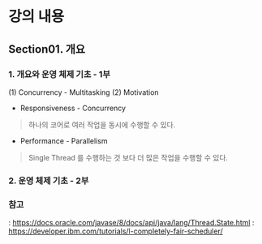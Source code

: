 # 강의 내용
## Section01. 개요
### 1. 개요와 운영 체제 기초 - 1부
(1) Concurrency - Multitasking
(2) Motivation 
- Responsiveness - Concurrency
> 하나의 코어로 여러 작업을 동시에 수행할 수 있다.
- Performance - Parallelism
> Single Thread 를 수행하는 것 보다 더 많은 작업을 수행할 수 있다.

### 2. 운영 체제 기초 - 2부

### 참고 
: https://docs.oracle.com/javase/8/docs/api/java/lang/Thread.State.html
: https://developer.ibm.com/tutorials/l-completely-fair-scheduler/
